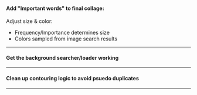 #### Add "Important words" to final collage:
Adjust size & color:
- Frequency/Importance determines size
- Colors sampled from image search results
-------------------------------------------

#### Get the background searcher/loader working

----------

#### Clean up contouring logic to avoid psuedo duplicates

-------

####
